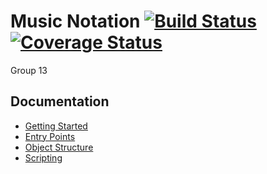 # Music Notation [![Build Status](https://travis-ci.org/hpi-swa-teaching/MusicNotation.svg)](https://travis-ci.org/hpi-swa-teaching/MusicNotation) [![Coverage Status](https://img.shields.io/badge/coverage-disabled-red)](https://github.com/hpi-swa-teaching/MusicNotation/issues/67)

Group 13

## Documentation 
- [Getting Started](./docs/getting-started.md)
- [Entry Points](./docs/entry-points.md)
- [Object Structure](./docs/object-structure.md)
- [Scripting](./docs/scripting.md)
